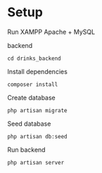 # Setup

Run XAMPP Apache + MySQL

 backend

    cd drinks_backend

Install dependencies

    composer install

Create database

    php artisan migrate

Seed database

    php artisan db:seed

Run backend

    php artisan server